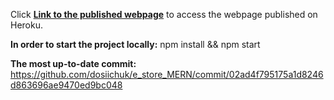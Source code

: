 Click **[Link to the published webpage](https://e-shop-1234.herokuapp.com/)** to access the webpage published on Heroku.

**In order to start the project locally:**
npm install && npm start

**The most up-to-date commit:**
https://github.com/dosiichuk/e_store_MERN/commit/02ad4f795175a1d8246d863696ae9470ed9bc048
